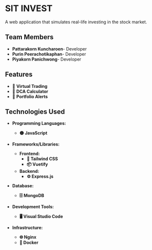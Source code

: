 # SIT INVEST

A web application that simulates real-life investing in the stock market.


## Team Members

- **Pattarakorn Kuncharoen**- Developer
- **Purin Peerachotikaphan**- Developer
- **Piyakorn Panichwong**- Developer


## Features

- 🛒 **Virtual Trading**
- 🧮 **DCA Calculator**
- 🚨 **Portfolio Alerts**


## Technologies Used

- **Programming Languages:**
  - **🟡 JavaScript**

- **Frameworks/Libraries:**
  - **Frontend:** 
    - **🎨 Tailwind CSS**
    - **📦 Vuetify**
  - **Backend:** 
    - **⚙️ Express.js**

- **Database:**
  - **🗄️ MongoDB**

- **Development Tools:**
  - **🖥️ Visual Studio Code**

- **Infrastructure:**
  - **🌐 Nginx**
  - **🐳 Docker** 
